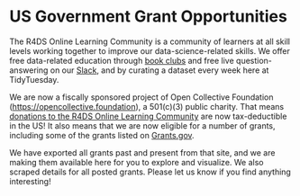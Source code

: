 # US Government Grant Opportunities

The R4DS Online Learning Community is a community of learners at all skill levels working together to improve our data-science-related skills.
We offer free data-related education through [book clubs](https://r4ds.io/youtube) and free live question-answering on our [Slack](https://r4ds.io/join), and by curating a dataset every week here at TidyTuesday.

We are now a fiscally sponsored project of Open Collective Foundation (https://opencollective.foundation), a 501(c)(3) public charity. 
That means [donations to the R4DS Online Learning Community](https://r4ds.io/donate) are now tax-deductible in the US!
It also means that we are now eligible for a number of grants, including some of the grants listed on [Grants.gov](https://www.grants.gov/web/grants/search-grants.html).

We have exported all grants past and present from that site, and we are making them available here for you to explore and visualize.
We also scraped details for all posted grants.
Please let us know if you find anything interesting!
